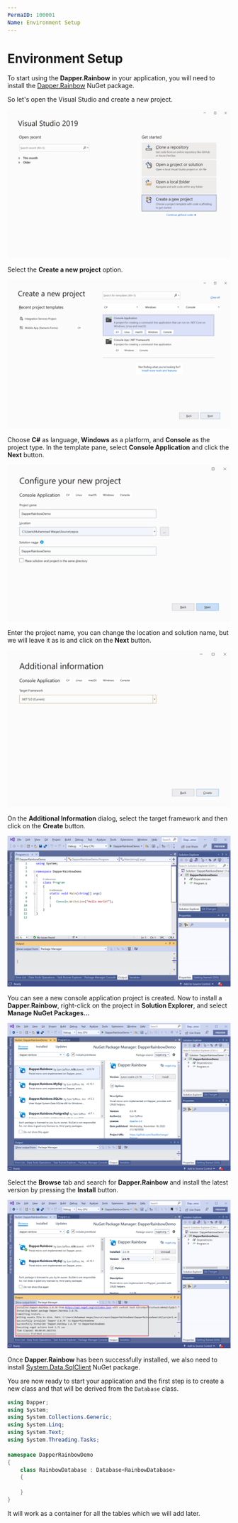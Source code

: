 ```yaml
---
PermaID: 100001
Name: Environment Setup
---
```


# Environment Setup

To start using the **Dapper.Rainbow** in your application, you will need to install the [Dapper.Rainbow](https://www.nuget.org/packages/Dapper.Rainbow) NuGet package.

So let's open the Visual Studio and create a new project.

<img src="images/setup-1.png" alt="Create a new project">

Select the **Create a new project** option.

<img src="images/setup-2.png" alt="Select Console Application template">

Choose **C#** as language, **Windows** as a platform, and **Console** as the project type. In the template pane, select **Console Application** and click the **Next** button.

<img src="images/setup-3.png" alt="Configure your new project">

Enter the project name, you can change the location and solution name, but we will leave it as is and click on the **Next** button.  

<img src="images/setup-4.png" alt="Additional Information">

On the **Additional Information** dialog, select the target framework and then click on the **Create** button.  

<img src="images/setup-5.png" alt="Console Application created">

You can see a new console application project is created. Now to install a **Dapper.Rainbow**, right-click on the project in **Solution Explorer**, and select **Manage NuGet Packages...**

<img src="images/setup-6.png" alt="Install Dapper">

Select the **Browse** tab and search for **Dapper.Rainbow** and install the latest version by pressing the **Install** button. 

<img src="images/setup-7.png" alt="Dapper installed successfully">

Once **Dapper.Rainbow** has been successfully installed, we also need to install [System.Data.SqlClient](https://www.nuget.org/packages/System.Data.SqlClient) NuGet package.

You are now ready to start your application and the first step is to create a new class and that will be derived from the `Database` class. 

```csharp
using Dapper;
using System;
using System.Collections.Generic;
using System.Linq;
using System.Text;
using System.Threading.Tasks;

namespace DapperRainbowDemo
{
    class RainbowDatabase : Database<RainbowDatabase>
    {

    }
}
```

It will work as a container for all the tables which we will add later.
